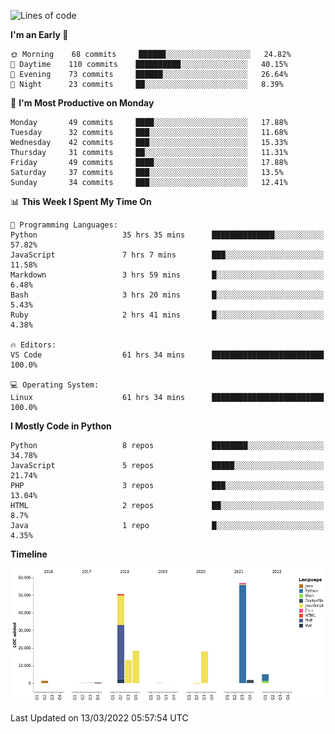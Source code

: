 <!--START_SECTION:waka-->
![Lines of code](https://img.shields.io/badge/From%20Hello%20World%20I%27ve%20Written-166%20Thousand%20lines%20of%20code-blue)

**I'm an Early 🐤** 

```text
🌞 Morning    68 commits     ██████░░░░░░░░░░░░░░░░░░░   24.82% 
🌆 Daytime    110 commits    ██████████░░░░░░░░░░░░░░░   40.15% 
🌃 Evening    73 commits     ██████░░░░░░░░░░░░░░░░░░░   26.64% 
🌙 Night      23 commits     ██░░░░░░░░░░░░░░░░░░░░░░░   8.39%

```
📅 **I'm Most Productive on Monday** 

```text
Monday       49 commits     ████░░░░░░░░░░░░░░░░░░░░░   17.88% 
Tuesday      32 commits     ███░░░░░░░░░░░░░░░░░░░░░░   11.68% 
Wednesday    42 commits     ███░░░░░░░░░░░░░░░░░░░░░░   15.33% 
Thursday     31 commits     ██░░░░░░░░░░░░░░░░░░░░░░░   11.31% 
Friday       49 commits     ████░░░░░░░░░░░░░░░░░░░░░   17.88% 
Saturday     37 commits     ███░░░░░░░░░░░░░░░░░░░░░░   13.5% 
Sunday       34 commits     ███░░░░░░░░░░░░░░░░░░░░░░   12.41%

```


📊 **This Week I Spent My Time On** 

```text
💬 Programming Languages: 
Python                   35 hrs 35 mins      ██████████████░░░░░░░░░░░   57.82% 
JavaScript               7 hrs 7 mins        ███░░░░░░░░░░░░░░░░░░░░░░   11.58% 
Markdown                 3 hrs 59 mins       █░░░░░░░░░░░░░░░░░░░░░░░░   6.48% 
Bash                     3 hrs 20 mins       █░░░░░░░░░░░░░░░░░░░░░░░░   5.43% 
Ruby                     2 hrs 41 mins       █░░░░░░░░░░░░░░░░░░░░░░░░   4.38%

🔥 Editors: 
VS Code                  61 hrs 34 mins      █████████████████████████   100.0%

💻 Operating System: 
Linux                    61 hrs 34 mins      █████████████████████████   100.0%

```

**I Mostly Code in Python** 

```text
Python                   8 repos             ████████░░░░░░░░░░░░░░░░░   34.78% 
JavaScript               5 repos             █████░░░░░░░░░░░░░░░░░░░░   21.74% 
PHP                      3 repos             ███░░░░░░░░░░░░░░░░░░░░░░   13.04% 
HTML                     2 repos             ██░░░░░░░░░░░░░░░░░░░░░░░   8.7% 
Java                     1 repo              █░░░░░░░░░░░░░░░░░░░░░░░░   4.35%

```


**Timeline**

![Chart not found](https://raw.githubusercontent.com/telesoho/telesoho/master/charts/bar_graph.png) 


 Last Updated on 13/03/2022 05:57:54 UTC
<!--END_SECTION:waka-->


<!--
**telesoho/telesoho** is a ✨ _special_ ✨ repository because its `README.md` (this file) appears on your GitHub profile.

Here are some ideas to get you started:

- 🔭 I’m currently working on ...
- 🌱 I’m currently learning ...
- 👯 I’m looking to collaborate on ...
- 🤔 I’m looking for help with ...
- 💬 Ask me about ...
- 📫 How to reach me: ...
- 😄 Pronouns: ...
- ⚡ Fun fact: ...
-->
